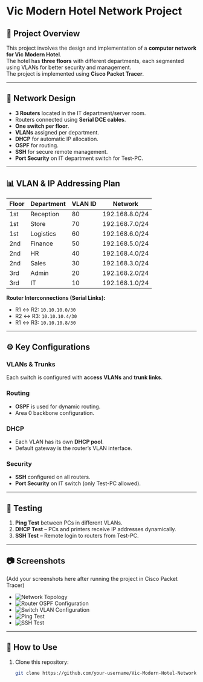# Vic Modern Hotel Network Project

## 📌 Project Overview
This project involves the design and implementation of a **computer network for Vic Modern Hotel**.  
The hotel has **three floors** with different departments, each segmented using VLANs for better security and management.  
The project is implemented using **Cisco Packet Tracer**.

---

## 🏢 Network Design

- **3 Routers** located in the IT department/server room.  
- Routers connected using **Serial DCE cables**.  
- **One switch per floor**.  
- **VLANs** assigned per department.  
- **DHCP** for automatic IP allocation.  
- **OSPF** for routing.  
- **SSH** for secure remote management.  
- **Port Security** on IT department switch for Test-PC.  

---

## 📊 VLAN & IP Addressing Plan

| Floor | Department  | VLAN ID | Network             |
|-------|-------------|---------|---------------------|
| 1st   | Reception   | 80      | 192.168.8.0/24      |
| 1st   | Store       | 70      | 192.168.7.0/24      |
| 1st   | Logistics   | 60      | 192.168.6.0/24      |
| 2nd   | Finance     | 50      | 192.168.5.0/24      |
| 2nd   | HR          | 40      | 192.168.4.0/24      |
| 2nd   | Sales       | 30      | 192.168.3.0/24      |
| 3rd   | Admin       | 20      | 192.168.2.0/24      |
| 3rd   | IT          | 10      | 192.168.1.0/24      |

**Router Interconnections (Serial Links):**
- R1 ↔ R2: `10.10.10.0/30`  
- R2 ↔ R3: `10.10.10.4/30`  
- R1 ↔ R3: `10.10.10.8/30`  

---

## ⚙️ Key Configurations

### VLANs & Trunks
Each switch is configured with **access VLANs** and **trunk links**.  

### Routing
- **OSPF** is used for dynamic routing.  
- Area 0 backbone configuration.  

### DHCP
- Each VLAN has its own **DHCP pool**.  
- Default gateway is the router’s VLAN interface.  

### Security
- **SSH** configured on all routers.  
- **Port Security** on IT switch (only Test-PC allowed).  

---

## 🧪 Testing
1. **Ping Test** between PCs in different VLANs.  
2. **DHCP Test** – PCs and printers receive IP addresses dynamically.  
3. **SSH Test** – Remote login to routers from Test-PC.  

---

## 📷 Screenshots
(Add your screenshots here after running the project in Cisco Packet Tracer)

- ![Network Topology](screenshots/topology.png)  
- ![Router OSPF Configuration](screenshots/ospf-config.png)  
- ![Switch VLAN Configuration](screenshots/vlan-config.png)  
- ![Ping Test](screenshots/ping-test.png)  
- ![SSH Test](screenshots/ssh-test.png)  

---

## 🚀 How to Use
1. Clone this repository:
   ```bash
   git clone https://github.com/your-username/Vic-Modern-Hotel-Network.git
